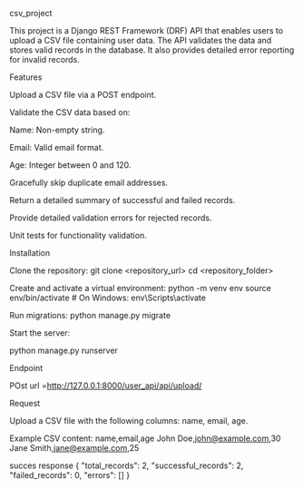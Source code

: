 csv_project

This project is a Django REST Framework (DRF) API that enables users to upload a CSV file containing user data. The API validates the data and stores valid records in the database. It also provides detailed error reporting for invalid records.

Features

Upload a CSV file via a POST endpoint.

Validate the CSV data based on:

Name: Non-empty string.

Email: Valid email format.

Age: Integer between 0 and 120.

Gracefully skip duplicate email addresses.

Return a detailed summary of successful and failed records.

Provide detailed validation errors for rejected records.

Unit tests for functionality validation.

Installation

Clone the repository: git clone <repository_url>
cd <repository_folder>

Create and activate a virtual environment:
python -m venv env
source env/bin/activate   # On Windows: env\Scripts\activate

Run migrations:
python manage.py migrate


Start the server:

python manage.py runserver

Endpoint

POst url =http://127.0.0.1:8000/user_api/api/upload/

Request

Upload a CSV file with the following columns: name, email, age.

Example CSV content:
name,email,age
John Doe,john@example.com,30
Jane Smith,jane@example.com,25


succes response
{
  "total_records": 2,
  "successful_records": 2,
  "failed_records": 0,
  "errors": []
}
